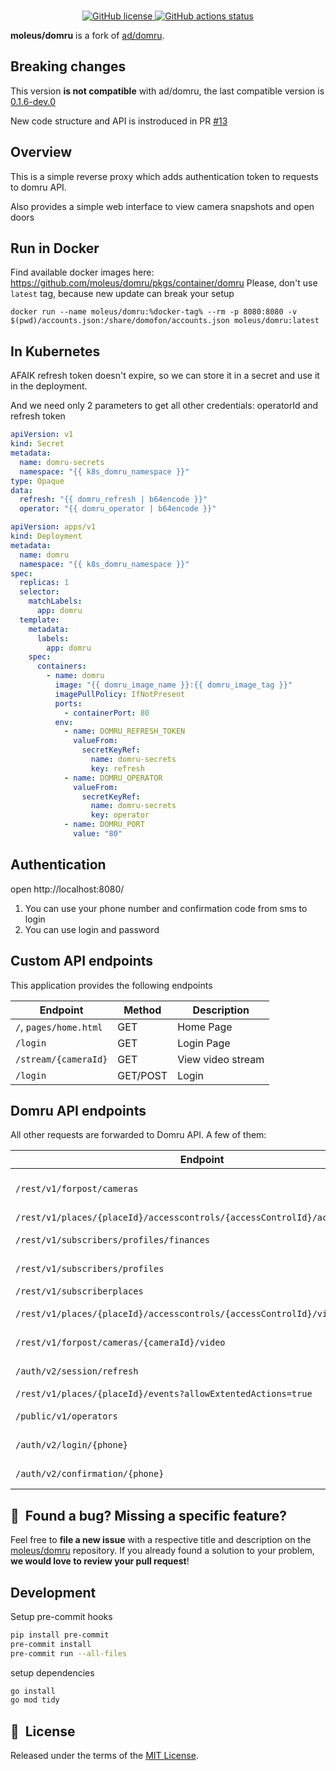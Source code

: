 <br/>
<p align="center">
    <a href="https://github.com/ad/domru/blob/master/LICENSE" target="_blank">
        <img src="https://img.shields.io/github/license/ad/domru" alt="GitHub license">
    </a>
    <a href="https://github.com/ad/domru/actions" target="_blank">
        <img src="https://github.com/ad/domru/workflows/Release%20on%20commit%20or%20tag/badge.svg" alt="GitHub actions status">
    </a>
</p>

**moleus/domru** is a fork of [ad/domru](https://github.com/ad/domru).

## Breaking changes
This version **is not compatible** with ad/domru, the last compatible version is [0.1.6-dev.0](https://github.com/users/moleus/packages/container/domru/218322867?tag=0.1.6-dev.0)

New code structure and API is instroduced in PR [#13](https://github.com/moleus/domru/pull/13)

## Overview

This is a simple reverse proxy which adds authentication token to requests to domru API.

Also provides a simple web interface to view camera snapshots and open doors

## Run in Docker
Find available docker images here: https://github.com/moleus/domru/pkgs/container/domru
Please, don't use `latest` tag, because new update can break your setup

```shell
docker run --name moleus/domru:%docker-tag% --rm -p 8080:8080 -v $(pwd)/accounts.json:/share/domofon/accounts.json moleus/domru:latest
```

## In Kubernetes
AFAIK refresh token doesn't expire, so we can store it in a secret and use it in the deployment.

And we need only 2 parameters to get all other credentials: operatorId and refresh token
```yaml
apiVersion: v1
kind: Secret
metadata:
  name: domru-secrets
  namespace: "{{ k8s_domru_namespace }}"
type: Opaque
data:
  refresh: "{{ domru_refresh | b64encode }}"
  operator: "{{ domru_operator | b64encode }}"
```

```yaml
apiVersion: apps/v1
kind: Deployment
metadata:
  name: domru
  namespace: "{{ k8s_domru_namespace }}"
spec:
  replicas: 1
  selector:
    matchLabels:
      app: domru
  template:
    metadata:
      labels:
        app: domru
    spec:
      containers:
        - name: domru
          image: "{{ domru_image_name }}:{{ domru_image_tag }}"
          imagePullPolicy: IfNotPresent
          ports:
            - containerPort: 80
          env:
            - name: DOMRU_REFRESH_TOKEN
              valueFrom:
                secretKeyRef:
                  name: domru-secrets
                  key: refresh
            - name: DOMRU_OPERATOR
              valueFrom:
                secretKeyRef:
                  name: domru-secrets
                  key: operator
            - name: DOMRU_PORT
              value: "80"
```

## Authentication

open http://localhost:8080/

1. You can use your phone number and confirmation code from sms to login
2. You can use login and password

## Custom API endpoints

This application provides the following endpoints

| Endpoint               | Method   | Description       |
|------------------------|----------|-------------------|
| `/`, `pages/home.html` | GET      | Home Page         |
| `/login`               | GET      | Login Page        |
| `/stream/{cameraId}`   | GET      | View video stream |
| `/login`               | GET/POST | Login             |

## Domru API endpoints

All other requests are forwarded to Domru API. A few of them:

| Endpoint                                                                    | Method | Description        |
|-----------------------------------------------------------------------------|--------|--------------------|
| `/rest/v1/forpost/cameras`                                                  | GET    | Get cameras list   |
| `/rest/v1/places/{placeId}/accesscontrols/{accessControlId}/actions`        | POST   | Open door          |
| `/rest/v1/subscribers/profiles/finances`                                    | GET    | Get finances       |
| `/rest/v1/subscribers/profiles`                                             | GET    | Get profile info   |
| `/rest/v1/subscriberplaces`                                                 | GET    | Get places         |
| `/rest/v1/places/{placeId}/accesscontrols/{accessControlId}/videosnapshots` | GET    | Get video snapshot |
| `/rest/v1/forpost/cameras/{cameraId}/video`                                 | GET    | Get video stream   |
| `/auth/v2/session/refresh`                                                  | GET    | Get new token      |
| `/rest/v1/places/{placeId}/events?allowExtentedActions=true`                | GET    | Get events         |
| `/public/v1/operators`                                                      | GET    | List of operators  |
| `/auth/v2/login/{phone}`                                                    | GET    | Get accounts       |
| `/auth/v2/confirmation/{phone}`                                             | POST   | Confirm sms code   |

## 🤝&nbsp; Found a bug? Missing a specific feature?

Feel free to **file a new issue** with a respective title and description on
the [moleus/domru](https://github.com/moleus/domru/issues) repository. If you already found a solution to your problem,
**we would love to review your pull request**!

## Development

Setup pre-commit hooks
```bash
pip install pre-commit
pre-commit install
pre-commit run --all-files
```

setup dependencies
```bash
go install
go mod tidy
```

## 📘&nbsp; License

Released under the terms of the [MIT License](LICENSE).
